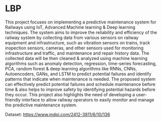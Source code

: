 # LBP

This project focuses on implementing a predictive maintenance system for Railways using 
IoT, Advanced Machine learning & Deep learning techniques. The system aims to improve 
the reliability and efficiency of the railway system by collecting data from various sensors on 
railway equipment and infrastructure, such as vibration sensors on trains, track inspection 
sensors, cameras, and other sensors used for monitoring infrastructure and traffic, and 
maintenance and repair history data. The collected data will be then cleaned & analyzed 
using machine learning algorithms such as anomaly detection, regression, time-series 
forecasting, PCA, random forest & deep learning algorithms like RNNs, CNNs, 
Autoencoders, GANs, and LSTM to predict potential failures and identify patterns that 
indicate when maintenance is needed. The proposed system can effectively predict potential 
failures and schedule maintenance before time & also helps to improve safety by identifying 
potential hazards before they occur. This project also highlights the need of developing a 
user-friendly interface to allow railway operators to easily monitor and manage the predictive 
maintenance system.

Dataset: https://www.mdpi.com/2412-3811/6/10/136
